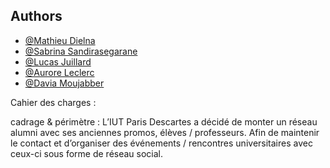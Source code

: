 ## Authors

- [@Mathieu Dielna](https://github.com/mathieudielna)
- [@Sabrina Sandirasegarane](https://github.com/sabrinasandi)
- [@Lucas Juillard](https://github.com/Backqu)
- [@Aurore Leclerc](https://github.com/auroreLeclerc)
- [@Davia Moujabber](https://github.com/Moujabber)


Cahier des charges : 

cadrage & périmètre :
L’IUT Paris Descartes a décidé de monter un réseau alumni avec ses anciennes promos, élèves / professeurs. Afin de maintenir le contact et d’organiser des événements / rencontres universitaires avec ceux-ci sous forme de réseau social. 
